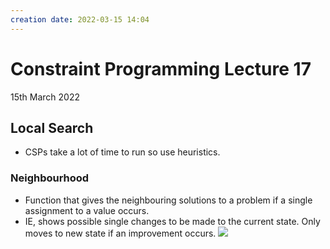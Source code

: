 ```yaml
---
creation date: 2022-03-15 14:04
---
```

#  Constraint Programming Lecture 17
15th March 2022

## Local Search
- CSPs take a lot of time to run so use heuristics.
### Neighbourhood
- Function that gives the neighbouring solutions to a problem if a single assignment to a value occurs.
- IE, shows possible single changes to be made to the current state. Only moves to new state if an improvement occurs.
![](https://ars.els-cdn.com/content/image/3-s2.0-B9780128133149000104-gr021.gif)

